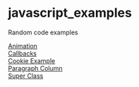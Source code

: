 # javascript_examples
Random code examples
<html>
<a href="https://tensora.github.io/javascript_examples/animate.html">Animation</a><br>
  <a href="https://tensora.github.io/javascript_examples/callbacks.html">Callbacks</a><br>
  <a href="https://tensora.github.io/javascript_examples/cookie_example.html">Cookie Example</a><br>
  <a href="https://tensora.github.io/javascript_examples/paragraph_column.html">Paragraph Column</a><br>
  <a href="https://tensora.github.io/javascript_examples/super.html">Super Class</a><br>
 </html>
